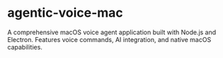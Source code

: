 # agentic-voice-mac
A comprehensive macOS voice agent application built with Node.js and Electron. Features voice commands, AI integration, and native macOS capabilities.

